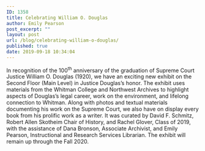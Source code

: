```yaml
---
ID: 1358
title: Celebrating William O. Douglas
author: Emily Pearson
post_excerpt: ""
layout: post
url: /blog/celebrating-william-o-douglas/
published: true
date: 2019-09-18 10:34:04
---
```

<!-- wp:paragraph -->
<p> In recognition of the 100<sup>th</sup> anniversary of the graduation of Supreme Court Justice William O. Douglas (1920), we have an exciting new exhibit on the Second Floor (Main Level) in Justice Douglas’s honor. The exhibit uses materials from the Whitman College and Northwest Archives to highlight aspects of Douglas’s legal career, work on the environment, and lifelong connection to Whitman. Along with photos and textual materials documenting his work on the Supreme Court, we also have on display every book from his prolific work as a writer. It was curated by David F. Schmitz, Robert Allen Skotheim Chair of History, and Rachel Glover, Class of 2019, with the assistance of Dana Bronson, Associate Archivist, and Emily Pearson, Instructional and Research Services Librarian. The exhibit will remain up through the Fall 2020. </p>
<!-- /wp:paragraph -->